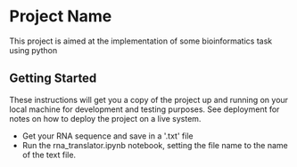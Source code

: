 
# Project Name

This project is aimed at the implementation of some bioinformatics task using python

## Getting Started

These instructions will get you a copy of the project up and running on your local machine for development and testing purposes. See deployment for notes on how to deploy the project on a live system.

* Get your RNA sequence and save in a '.txt' file
* Run the rna_translator.ipynb notebook, setting the file name to the name of the text file.
